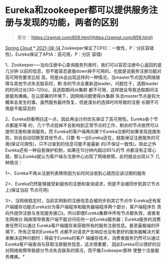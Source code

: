 <!--yml
category: 未分类
date: 0001-01-01 00:00:00
-->

# Eureka和zookeeper都可以提供服务注册与发现的功能，两者的区别

> 原文：[https://zwmst.com/859.html](https://zwmst.com/859.html)

   [ *Spring Cloud* ](https://zwmst.com/spring-cloud)*[ <time datetime="2021-08-14T08:26:06+08:00"> 2021-08-14 </time> ](https://zwmst.com/859.html)  Zookeeper保证了CP(C：一致性，P：分区容错性)，Eureka保证了AP(A：高可用，P：分区 容错)

1、Zookeeper—–当向注册中心查询服务列表时，我们可以容忍注册中心返回的是几分钟 以前的信息，但不能容忍直接down掉不可用的。也就是说服务注册功能对高可用性要求比较 高，但是zk会出现这样的一种情况，当master节点因为网络故障与其他节点失去联系时，剩 余的节点会重新选leader。问题在于，选取leader的时间过长(30~120s)，且选取期间zk集群 都不可用，这样就会导致选取期间注册服务瘫痪。在云部署的环境下，因网络问题使得zk集群 失去master节点是较大概率会发生的事，虽然服务最终恢复，但是漫长的选择时间导致的注册 长期不可用是不能容忍的

2、Eureka则看明白这一点，因此再设计的优先保证了高可用性。Eureka各个节点都是平等 的，几个节点挂掉不会影响到正常节点的工作，剩余的节点依然可以提供注册和查询服务。而 Eureka的客户端再向某个Eureka注册时如果发现连接失败，则会自动切换至其他节点，只要 有一台Eureka还在，就能保证注册服务的可用(保证可用性)，只不过查到的信息可能不是最新 的(不保证一致性)。除此之外Eureka还有一种自我保护机制，如果在15分钟内超过85%的节 点都没有正常心跳，那么Eureka就认为客户端与注册中心出现了网络故障，此时就会出现以下 几种情况：

1>、Eureka不再从注册列表移除因为长时间没收到心跳而应该过期的服务

2>、Eureka仍然能够接受新服务的注册和查询请求，但是不会被同步到其它节点上(保证当前 节点可用)

3>、当网络稳定时，当前实例新的注册信息会被同步到其它节点中 Eureka还有客户端缓存功能(Eureka分为客户端程序和服务器端程序两个部分，客户端程序负 责向外提供注册与发现服务接口)。所以即便Eureka集群中所有节点都失效，或者发生网络分 隔故障导致客户端不能访问任何一台Eureka服务器；Eureka服务的消费者任然可以通过 Eureka客户端缓存来获取所有的服务注册信息。甚至最极端的环境下，所有正常的Eureka节 点都不对请求产生响应也没有更好的服务器解决方案来解决这种问题时；得益于Eureka的客户 端缓存技术，消费者服务仍然可以通过Eureka客户端查询与获取注册服务信息，这点很重要， 因此Eureka可以很好的应对网络故障导致部分节点失去联系的情况，而不像Zookeeper那样 使整个注册服务瘫痪。*
